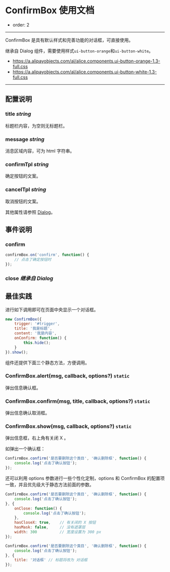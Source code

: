 # ConfirmBox 使用文档

- order: 2

---

ConfirmBox 是具有默认样式和完善功能的对话框，可直接使用。

继承自 Dialog 组件，需要使用样式`ui-button-orange`和`ui-button-white`。

* https://a.alipayobjects.com/al/alice.components.ui-button-orange-1.3-full.css
* https://a.alipayobjects.com/al/alice.components.ui-button-white-1.3-full.css

---

## 配置说明

### title *string*

标题栏内容，为空则无标题栏。

### message *string*

消息区域内容，可为 html 字符串。

### confirmTpl *string*

确定按钮的文案。

### cancelTpl *string*

取消按钮的文案。

其他属性请参照 [Dialog](http://aralejs.org/dialog/)。

## 事件说明

### confirm

```js
confirmBox.on('confirm', function() {
    // 点击了确定按钮时
});
```

### close *继承自 Dialog*

## 最佳实践

进行如下调用即可在页面中央显示一个对话框。

```js
new ConfirmBox({
    trigger: '#trigger',
    title: '我是标题',
    content: '我是内容',
    onConfirm: function() {            
        this.hide();
    }
}).show();
```

组件还提供下面三个静态方法，方便调用。

### ConfirmBox.alert(msg, callback, options?) `static`

弹出信息确认框。

### ConfirmBox.confirm(msg, title, callback, options?) `static`

弹出信息确认取消框。

### ConfirmBox.show(msg, callback, options?) `static`

弹出信息框，右上角有关闭 X 。

如弹出一个确认框：

```js
ConfirmBox.confirm('是否要删除这个类目', '确认删除框', function() {
    console.log('点击了确认按钮');
});
```

还可以利用 options 参数进行一些个性化定制，options 和 ConfirmBox 的配置项一致，并且优先级大于静态方法前面的参数。

```js
ConfirmBox.confirm('是否要删除这个类目', '确认删除框', function() {
    console.log('点击了确认按钮');
}, {
    onClose: function() {
        console.log('点击了确认按钮');
    },
    hasCloseX: true,    // 有关闭的 X 按钮
    hasMask: false,     // 没有遮罩层
    width: 300          // 宽度设置为 300 px
});
```

```js
ConfirmBox.confirm('是否要删除这个类目', '确认删除框', function() {
    console.log('点击了确认按钮');
}, {    
    title: '对话框' // 标题将改为 对话框
});
```
